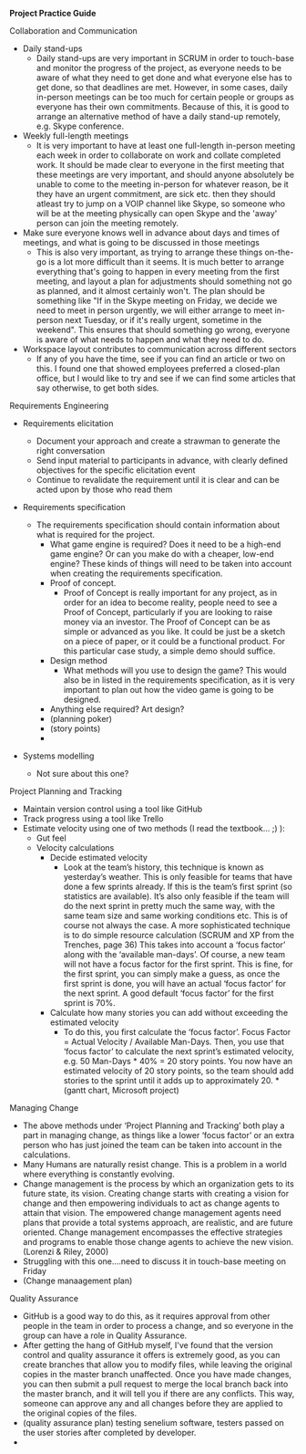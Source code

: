 **Project Practice Guide**

Collaboration and Communication
* Daily stand-ups
  * Daily stand-ups are very important in SCRUM in order to touch-base and monitor the progress of the project, as everyone needs to be aware of what they need to get done and what everyone else has to get done, so that deadlines are met. However, in some cases, daily in-person meetings can be too much for certain people or groups as everyone has their own commitments. Because of this, it is good to arrange an alternative method of have a daily stand-up remotely, e.g. Skype conference.
* Weekly full-length meetings
  * It is very important to have at least one full-length in-person meeting each week in order to collaborate on work and collate completed work. It should be made clear to everyone in the first meeting that these meetings are very important, and should anyone absolutely be unable to come to the meeting in-person for whatever reason, be it they have an urgent commitment, are sick etc. then they should atleast try to jump on a VOIP channel like Skype, so someone who will be at the meeting physically can open Skype and the 'away' person can join the meeting remotely.
* Make sure everyone knows well in advance about days and times of meetings, and what is going to be discussed in those meetings
  * This is also very important, as trying to arrange these things on-the-go is a lot more difficult than it seems. It is much better to arrange everything that's going to happen in every meeting from the first meeting, and layout a plan for adjustments should something not go as planned, and it almost certainly won't. The plan should be something like "If in the Skype meeting on Friday, we decide we need to meet in person urgently, we will either arrange to meet in-person next Tuesday, or if it's really urgent, sometime in the weekend". This ensures that should something go wrong, everyone is aware of what needs to happen and what they need to do. 
* Workspace layout contributes to communication across different sectors
  * If any of you have the time, see if you can find an article or two on this. I found one that showed employees preferred a closed-plan office, but I would like to try and see if we can find some articles that say otherwise, to get both sides.


Requirements Engineering
* Requirements elicitation
	* Document your approach and create a strawman to generate the right conversation
	* Send input material to participants in advance, with clearly defined objectives for the specific elicitation event
	* Continue to revalidate the requirement until it is clear and can be acted upon by those who read them
* Requirements specification
	* The requirements specification should contain information about what is required for the project.
		* What game engine is required? Does it need to be a high-end game engine? Or can you make do with a cheaper, low-end engine? These kinds of things will need to be taken into account when creating the requirements specification.
		* Proof of concept.
			* Proof of Concept is really important for any project, as in order for an idea to become reality, people need to see a Proof of Concept, particularly if you are looking to raise money via an investor.
			The Proof of Concept can be as simple or advanced as you like. It could be just be a sketch on a piece of paper, or it could be a functional product. For this particular case study, a simple demo should suffice.
		* Design method
			* What methods will you use to design the game? This would also be in listed in the requirements specification, as it is very important to plan out how the video game is going to be designed.
		* Anything else required? Art design?
		* (planning poker)
		* (story points)
		* 
		
* Systems modelling
	* Not sure about this one?



Project Planning and Tracking
* Maintain version control using a tool like GitHub
* Track progress using a tool like Trello
* Estimate velocity using one of two methods (I read the textbook… ;) ):
    * Gut feel
    * Velocity calculations
      * Decide estimated velocity
        * Look at the team’s history, this technique is known as yesterday’s weather. This is only feasible for teams that have done a few sprints already. If this is the team’s first sprint (so statistics are available). It’s also only feasible if the team will do the next sprint in pretty much the same way, with the same team size and same working conditions etc. This is of course not always the case.
          A more sophisticated technique is to do simple resource calculation (SCRUM and XP from the Trenches, page 36)
          This takes into account a ‘focus factor’ along with the ‘available man-days’. Of course, a new team will not have a focus factor for the first sprint. This is fine, for the first sprint, you can simply make a guess, as once the first sprint is done, you will have an actual ‘focus factor’ for the next sprint. A good default ‘focus factor’ for the first sprint is 70%.
      * Calculate how many stories you can add without exceeding the estimated velocity
      	* To do this, you first calculate the ‘focus factor’. Focus Factor = Actual Velocity / Available Man-Days.
          Then, you use that ‘focus factor’ to calculate the next sprint’s estimated velocity, e.g. 50 Man-Days * 40% = 20 story points.
          You now have an estimated velocity of 20 story points, so the team should add stories to the sprint until it adds up to approximately 20.
	*(gantt chart, Microsoft project)

Managing Change
* The above methods under ‘Project Planning and Tracking’ both play a part in managing change, as things like a lower ‘focus factor’ or an extra person who has just joined the team can be taken into account in the calculations.
* Many Humans are naturally resist change. This is a problem in a world where everything is constantly evolving. 
* Change management is the process by which an organization gets to its future state, its vision. Creating change starts with creating a vision for change and then empowering individuals to act as change agents to attain that vision. The empowered change management agents need plans that provide a total systems approach, are realistic, and are future oriented. Change management encompasses the effective strategies and programs to enable those change agents to achieve the new vision. (Lorenzi & Riley, 2000)
* Struggling with this one....need to discuss it in touch-base meeting on Friday
* (Change manaagement plan) 

Quality Assurance
* GitHub is a good way to do this, as it requires approval from other people in the team in order to process a change, and so everyone in the group can have a role in Quality Assurance.
* After getting the hang of GitHub myself, I've found that the version control and quality assurance it offers is extremely good, as you can create branches that allow you to modify files, while leaving the original copies in the master branch unaffected. Once you have made changes, you can then submit a pull request to merge the local branch back into the master branch, and it will tell you if there are any conflicts. This way, someone can approve any and all changes before they are applied to the original copies of the files.
* (quality assurance plan) testing senelium software, testers passed on the user stories after completed by developer.
* 
